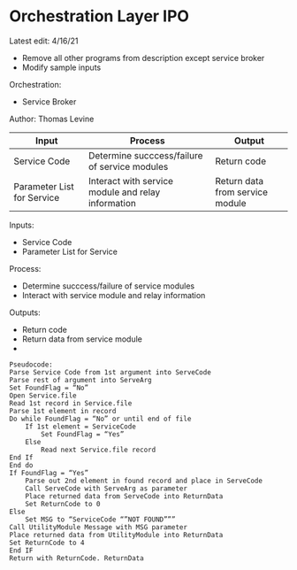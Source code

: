 # Orchestration Layer IPO

Latest edit: 4/16/21
- Remove all other programs from description except service broker
- Modify sample inputs

Orchestration:
-	Service Broker

Author: Thomas Levine

| Input | Process | Output
|---|---|---|
| Service Code | Determine succcess/failure of service modules | Return code |
| Parameter List for Service | Interact with service module and relay information | Return data from service module |


Inputs:
- Service Code
- Parameter List for Service 

Process:
- Determine succcess/failure of service modules
- Interact with service module and relay information

Outputs:
- Return code
- Return data from service module
- 
```
Pseudocode:  
Parse Service Code from 1st argument into ServeCode  
Parse rest of argument into ServeArg  
Set FoundFlag = “No”  
Open Service.file  
Read 1st record in Service.file  
Parse 1st element in record  
Do while FoundFlag = “No” or until end of file  
	If 1st element = ServiceCode  
		Set FoundFlag = “Yes”  
	Else  
		Read next Service.file record  
End If  
End do  
If FoundFlag = “Yes”  
	Parse out 2nd element in found record and place in ServeCode  
	Call ServeCode with ServeArg as parameter  
	Place returned data from ServeCode into ReturnData  
	Set ReturnCode to 0  
Else  
	Set MSG to “ServiceCode “”NOT FOUND”””  
Call UtilityModule Message with MSG parameter  
Place returned data from UtilityModule into ReturnData  
Set ReturnCode to 4  
End IF  
Return with ReturnCode. ReturnData  
```
